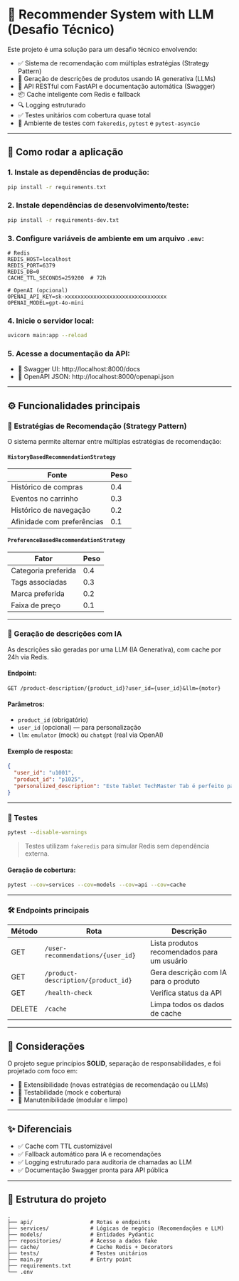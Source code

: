 # 🧠 Recommender System with LLM (Desafio Técnico)

Este projeto é uma solução para um desafio técnico envolvendo:

- ✅ Sistema de recomendação com múltiplas estratégias (Strategy Pattern)
- 🤖 Geração de descrições de produtos usando IA generativa (LLMs)
- 🚀 API RESTful com FastAPI e documentação automática (Swagger)
- 📦 Cache inteligente com Redis e fallback
- 🔍 Logging estruturado
- ✅ Testes unitários com cobertura quase total
- 🧪 Ambiente de testes com `fakeredis`, `pytest` e `pytest-asyncio`

---

## 🚀 Como rodar a aplicação

### 1. Instale as dependências de produção:
```bash
pip install -r requirements.txt
```

### 2. Instale dependências de desenvolvimento/teste:
```bash
pip install -r requirements-dev.txt
```

### 3. Configure variáveis de ambiente em um arquivo `.env`:
```dotenv
# Redis
REDIS_HOST=localhost
REDIS_PORT=6379
REDIS_DB=0
CACHE_TTL_SECONDS=259200  # 72h

# OpenAI (opcional)
OPENAI_API_KEY=sk-xxxxxxxxxxxxxxxxxxxxxxxxxxxxxxxx
OPENAI_MODEL=gpt-4o-mini
```

### 4. Inicie o servidor local:
```bash
uvicorn main:app --reload
```

### 5. Acesse a documentação da API:
- 📘 Swagger UI: http://localhost:8000/docs
- 📄 OpenAPI JSON: http://localhost:8000/openapi.json

---

## ⚙️ Funcionalidades principais

### 🔁 Estratégias de Recomendação (Strategy Pattern)

O sistema permite alternar entre múltiplas estratégias de recomendação:

#### `HistoryBasedRecommendationStrategy`

| Fonte                     | Peso |
|--------------------------|------|
| Histórico de compras     | 0.4  |
| Eventos no carrinho      | 0.3  |
| Histórico de navegação   | 0.2  |
| Afinidade com preferências | 0.1 |

#### `PreferenceBasedRecommendationStrategy`

| Fator                   | Peso |
|------------------------|------|
| Categoria preferida    | 0.4  |
| Tags associadas        | 0.3  |
| Marca preferida        | 0.2  |
| Faixa de preço         | 0.1  |

---

### 🤖 Geração de descrições com IA

As descrições são geradas por uma LLM (IA Generativa), com cache por 24h via Redis.

#### Endpoint:
```
GET /product-description/{product_id}?user_id={user_id}&llm={motor}
```

#### Parâmetros:
- `product_id` (obrigatório)
- `user_id` (opcional) — para personalização
- `llm`: `emulator` (mock) ou `chatgpt` (real via OpenAI)

#### Exemplo de resposta:
```json
{
  "user_id": "u1001",
  "product_id": "p1025",
  "personalized_description": "Este Tablet TechMaster Tab é perfeito para quem valoriza performance com praticidade..."
}
```

---

### 🧪 Testes

```bash
pytest --disable-warnings
```

> Testes utilizam `fakeredis` para simular Redis sem dependência externa.

#### Geração de cobertura:
```bash
pytest --cov=services --cov=models --cov=api --cov=cache
```

---

### 🛠️ Endpoints principais

| Método | Rota                                | Descrição                                         |
|--------|-------------------------------------|--------------------------------------------------|
| GET    | `/user-recommendations/{user_id}`  | Lista produtos recomendados para um usuário     |
| GET    | `/product-description/{product_id}`| Gera descrição com IA para o produto            |
| GET    | `/health-check`                    | Verifica status da API                          |
| DELETE | `/cache`                           | Limpa todos os dados de cache                   |

---

## 💬 Considerações

O projeto segue princípios **SOLID**, separação de responsabilidades, e foi projetado com foco em:

- 🔁 Extensibilidade (novas estratégias de recomendação ou LLMs)
- 🧪 Testabilidade (mock e cobertura)
- 🧘 Manutenibilidade (modular e limpo)

---

## ✨ Diferenciais

- ✅ Cache com TTL customizável
- ✅ Fallback automático para IA e recomendações
- ✅ Logging estruturado para auditoria de chamadas ao LLM
- ✅ Documentação Swagger pronta para API pública

---

## 📁 Estrutura do projeto

```
.
├── api/                  # Rotas e endpoints
├── services/             # Lógicas de negócio (Recomendações e LLM)
├── models/               # Entidades Pydantic
├── repositories/         # Acesso a dados fake
├── cache/                # Cache Redis + Decorators
├── tests/                # Testes unitários
├── main.py               # Entry point
├── requirements.txt
└── .env
```